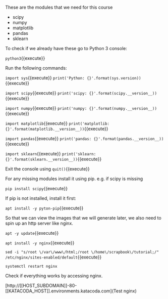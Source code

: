 These are the modules that we need for this course
- scipy
- numpy
- matplotlib
- pandas
- sklearn

To check if we already have these go to Python 3 console:

`python3`{{execute}}

Run the following commands: 

`import sys`{{execute}}
`print('Python: {}'.format(sys.version))`{{execute}}

`import scipy`{{execute}}
`print('scipy: {}'.format(scipy.__version__))`{{execute}}

`import numpy`{{execute}}
`print('numpy: {}'.format(numpy.__version__))`{{execute}}

`import matplotlib`{{execute}}
`print('matplotlib: {}'.format(matplotlib.__version__))`{{execute}}

`import pandas`{{execute}}
`print('pandas: {}'.format(pandas.__version__))`{{execute}}

`import sklearn`{{execute}}
`print('sklearn: {}'.format(sklearn.__version__))`{{execute}}

Exit the console using `quit()`{{execute}}

For any missing modules install it using pip. e.g. if scipy is missing

`pip install scipy`{{execute}}

If pip is not installed, install it first:

`apt install -y pyton-pip`{{execute}}

So that we can view the images that we will generate later, we also need to spin up an http server like nginx.

`apt -y update`{{execute}}

`apt install -y nginx`{{execute}}

`sed -i "s/root \/var\/www\/html;/root \/home\/scrapbook\/tutorial;/" /etc/nginx/sites-enabled/default`{{execute}}

`systemctl restart nginx`

Check if everything works by accessing nginx. 

[http://[[HOST_SUBDOMAIN]]-80-[[KATACODA_HOST]].environments.katacoda.com](Test nginx)
